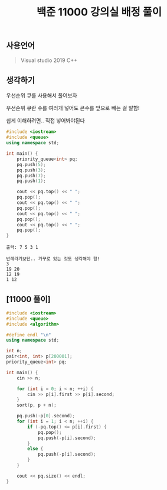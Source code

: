 ﻿---
title: "백준 11000 강의실 배정 풀이"
categories: Algorithm
comments: true
---

## 사용언어
 > Visual studio 2019 C++ 

## 생각하기
 우선순위 큐를 사용해서 풀어보자

 우선순위 큐란 수를 여러개 넣어도 큰수를 앞으로 빼는 걸 말함!

쉽게 이해하려면.. 직접 넣어봐야된다

```c++
#include <iostream>
#include <queue>
using namespace std;

int main() {
	priority_queue<int> pq;
	pq.push(5);
	pq.push(3);
	pq.push(7);
	pq.push(1);

	cout << pq.top() << " ";
	pq.pop();
	cout << pq.top() << " ";
	pq.pop();
	cout << pq.top() << " ";
	pq.pop();
	cout << pq.top() << " ";
	pq.pop();
}
```

```
출력: 7 5 3 1
```



```
반례라기보단.. 거꾸로 있는 것도 생각해야 함!
3
19 20
12 19
1 12
```

## [11000 풀이]

```c++
#include <iostream>
#include <queue>
#include <algorithm>

#define endl "\n"
using namespace std;

int n;
pair<int, int> p[200001];
priority_queue<int> pq;

int main() {
	cin >> n;

	for (int i = 0; i < n; ++i) {
		cin >> p[i].first >> p[i].second;
	}
	sort(p, p + n);

	pq.push(-p[0].second); 
	for (int i = 1; i < n; ++i) {
		if (-pq.top() <= p[i].first) {
			pq.pop();
			pq.push(-p[i].second);
		}
		else {
			pq.push(-p[i].second);
		}
	}

	cout << pq.size() << endl;
}
```